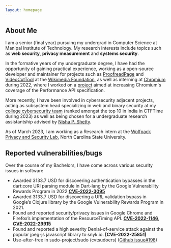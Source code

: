 ```yaml
---
layout: homepage
---
```


## About Me

I am a senior (final year) pursuing my undergrad in Computer Science at Manipal Institute of Technology. My research interests include topics such as **web security**, **privacy measurement** and **systems security**.

In the formative years of my undergraduate degree, I have had the opportunity of gaining practical experience, working as a open-source developer and maintainer for projects such as [ProofreadPage](https://mediawiki.org/wiki/Extension:ProofreadPage) and [VideoCutTool](https://commons.wikimedia.org/wiki/COM:VideoCutTool) at the [Wikimedia Foundation](https://wikimediafoundation.org), as well as interning at [Chromium](https://chromium.org) during 2022, where I worked on a [project](https://summerofcode.withgoogle.com/archive/2022/projects/Vqi9wYEF) aimed at increasing Chromium's coverage of the Performance API specification.

More recently, I have been involved in cybersecurity adjacent projects, acting as subsystem head specializing in web and binary security at my [college cybersecurity team](https://ctftime.org/team/62713/) (ranked amongst the top 10 in India in CTFTime during 2023) as well as being chosen for a  undergraduate research assistantship advised by [Nisha P. Shetty](https://manipal.edu/mit/department-faculty/faculty-list/nisha-p-shetty/_jcr_content.html).

As of March 2023, I am working as a Research intern at the [Wolfpack Privacy and Security Lab](https://wspr.csc.ncsu.edu/), North Carolina State University.

## Reported vulnerabilities/bugs

Over the course of my Bachelors, I have come across various security issues in software

- Awarded 3133.7 USD for discovering authentication bypasses in the dart:core URI parsing module in Dart-lang by
the Google Vulnerability Rewards Program in 2022 **[CVE-2022-3095](https://nvd.nist.gov/vuln/detail/CVE-2022-3095)**
- Awarded 3133.7 USD for discovering a URL validation bypass in Google’s Clojure library by the Google Vulnerability
Rewards Program in 2021.
- Found and reported security/privacy issues in Google Chrome and Firefox’s implementation of the ResourceTiming
API. **[CVE-2022-1146](https://nvd.nist.gov/vuln/detail/CVE-2022-1146)**, **[CVE-2022-29915](https://nvd.nist.gov/vuln/detail/CVE-2022-29915)**
- Found and reported a high severity Denial-of-service attack against the popular jpeg-js javascript library to snyk.io. **[CVE-2022-25851]**
- Use-after-free in sudo-project/sudo (cvtsudoers) ([Github issue#198](https://github.com/sudo-project/sudo/issues/198))